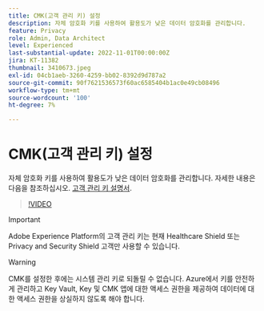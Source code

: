 ```yaml
---
title: CMK(고객 관리 키) 설정
description: 자체 암호화 키를 사용하여 활용도가 낮은 데이터 암호화를 관리합니다.
feature: Privacy
role: Admin, Data Architect
level: Experienced
last-substantial-update: 2022-11-01T00:00:00Z
jira: KT-11382
thumbnail: 3410673.jpeg
exl-id: 04cb1aeb-3260-4259-bb02-8392d9d787a2
source-git-commit: 90f7621536573f60ac6585404b1ac0e49cb08496
workflow-type: tm+mt
source-wordcount: '100'
ht-degree: 7%

---
```


# CMK(고객 관리 키) 설정

자체 암호화 키를 사용하여 활용도가 낮은 데이터 암호화를 관리합니다. 자세한 내용은 다음을 참조하십시오. [고객 관리 키 설명서](https://experienceleague.adobe.com/docs/experience-platform/landing/governance-privacy-security/customer-managed-keys.html?lang=ko-KR).

>[!VIDEO](https://video.tv.adobe.com/v/3410673/?quality=12&learn=on)

>[!IMPORTANT]
>
> Adobe Experience Platform의 고객 관리 키는 현재 Healthcare Shield 또는 Privacy and Security Shield 고객만 사용할 수 있습니다.

>[!WARNING]
>
>CMK를 설정한 후에는 시스템 관리 키로 되돌릴 수 없습니다. Azure에서 키를 안전하게 관리하고 Key Vault, Key 및 CMK 앱에 대한 액세스 권한을 제공하여 데이터에 대한 액세스 권한을 상실하지 않도록 해야 합니다.
